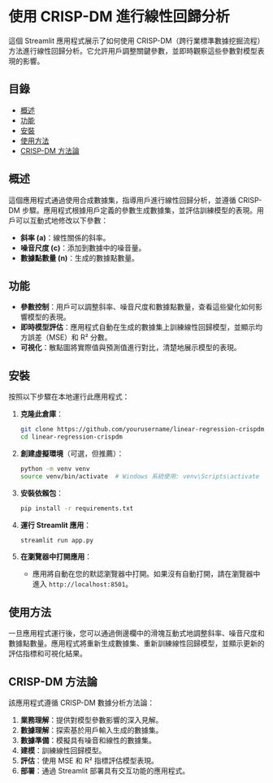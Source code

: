 # 使用 CRISP-DM 進行線性回歸分析

這個 Streamlit 應用程式展示了如何使用 CRISP-DM（跨行業標準數據挖掘流程）方法進行線性回歸分析。它允許用戶調整關鍵參數，並即時觀察這些參數對模型表現的影響。

## 目錄
- [概述](#概述)
- [功能](#功能)
- [安裝](#安裝)
- [使用方法](#使用方法)
- [CRISP-DM 方法論](#crisp-dm-方法論)


## 概述

這個應用程式通過使用合成數據集，指導用戶進行線性回歸分析，並遵循 CRISP-DM 步驟。應用程式根據用戶定義的參數生成數據集，並評估訓練模型的表現。用戶可以互動式地修改以下參數：
- **斜率 (a)**：線性關係的斜率。
- **噪音尺度 (c)**：添加到數據中的噪音量。
- **數據點數量 (n)**：生成的數據點數量。

## 功能
- **參數控制**：用戶可以調整斜率、噪音尺度和數據點數量，查看這些變化如何影響模型的表現。
- **即時模型評估**：應用程式自動在生成的數據集上訓練線性回歸模型，並顯示均方誤差（MSE）和 R² 分數。
- **可視化**：散點圖將實際值與預測值進行對比，清楚地展示模型的表現。

## 安裝

按照以下步驟在本地運行此應用程式：

1. **克隆此倉庫**：
    ```bash
    git clone https://github.com/yourusername/linear-regression-crispdm.git
    cd linear-regression-crispdm
    ```

2. **創建虛擬環境**（可選，但推薦）：
    ```bash
    python -m venv venv
    source venv/bin/activate  # Windows 系統使用: venv\Scripts\activate
    ```

3. **安裝依賴包**：
    ```bash
    pip install -r requirements.txt
    ```

4. **運行 Streamlit 應用**：
    ```bash
    streamlit run app.py
    ```

5. **在瀏覽器中打開應用**：
    - 應用將自動在您的默認瀏覽器中打開。如果沒有自動打開，請在瀏覽器中進入 `http://localhost:8501`。

## 使用方法

一旦應用程式運行後，您可以通過側邊欄中的滑塊互動式地調整斜率、噪音尺度和數據點數量。應用程式將重新生成數據集、重新訓練線性回歸模型，並顯示更新的評估指標和可視化結果。

## CRISP-DM 方法論

該應用程式遵循 CRISP-DM 數據分析方法論：

1. **業務理解**：提供對模型參數影響的深入見解。
2. **數據理解**：探索基於用戶輸入生成的數據集。
3. **數據準備**：模擬具有噪音和線性的數據集。
4. **建模**：訓練線性回歸模型。
5. **評估**：使用 MSE 和 R² 指標評估模型表現。
6. **部署**：通過 Streamlit 部署具有交互功能的應用程式。


